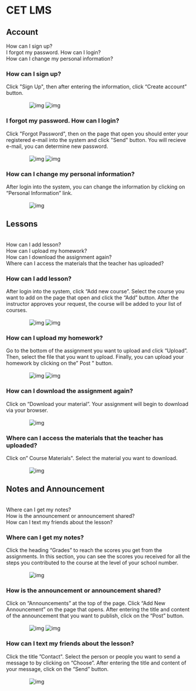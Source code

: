 # CET LMS

## Account
<router-link to="#how-can-i-sign-up">How can I sign up?</router-link> <br>
<router-link to="#i-forgot-my-password-how-can-i-login">I forgot my password. How can I login?</router-link> <br>
<router-link to="#how-can-i-change-my-personal-information">How can I change my personal information?</router-link> <br>
### How can I sign up?
Click "Sign Up", then after entering the information, click “Create account” button.
<span style="display: block;margin-left: auto;margin-right: auto; width: 75%;" >
<br>
![img](./public/Lms-1.png)
![img](./public/LMS-2.png)
</span>
### I forgot my password. How can I login?
Click "Forgot Password", then on the page that open you should enter your registered e-mail into the system and click "Send" button. You will recieve e-mail, you can determine new password.
<span style="display: block;margin-left: auto;margin-right: auto; width: 75%;" >
<br>
![img](./public/Lms-3.png)
![img](./public/LMS-4.png)
</span>

### How can I change my personal information?
After login into the system, you can change the information by clicking on “Personal Information” link.
<span style="display: block;margin-left: auto;margin-right: auto; width: 75%;" >
<br>
![img](./public/Lms-9.png)
</span>

## Lessons
<br>
<router-link to="#how-can-i-add-lesson">How can I add lesson?</router-link> <br>
<router-link to="#how-can-i-upload-my-homework">How can I upload my homework?</router-link> <br>
<router-link to="#how-can-i-download-the-assignment-again">How can I download the assignment again?</router-link> <br>
<router-link to="#where-can-i-access-the-materials-that-the-teacher-has-uploaded">Where can I access the materials that the teacher has uploaded?</router-link> <br>

### How can I add lesson?
After login into the system, click “Add new course”. Select the course you want to add on the page that open and click the “Add” button. After the instructor approves your request, the course will be added to your list of courses.
<span style="display: block;margin-left: auto;margin-right: auto; width: 75%;" >
<br>
![img](./public/Lms*5.png)
![img](./public/LMS-6.png)
</span>

### How can I upload my homework?
Go to the bottom of the assignment you want to upload and click “Upload”. Then, select the file that you want to upload. Finally, you can upload your homework by clicking on the” Post " button.
<span style="display: block;margin-left: auto;margin-right: auto; width: 75%;" >
<br>
![img](./public/Lms-10.png)
![img](./public/Lms-11.png)
</span>

### How can I download the assignment again?
Click on “Download your material”. Your assignment will begin to download via your browser.
<span style="display: block;margin-left: auto;margin-right: auto; width: 75%;" >
<br>
![img](./public/Lms-12.png)
</span>

### Where can I access the materials that the teacher has uploaded?
Click on” Course Materials". Select the material you want to download.
<span style="display: block;margin-left: auto;margin-right: auto; width: 75%;" >
<br>
![img](./public/Lms-13.png)
</span>

## Notes and Announcement
<br>
<router-link to="#where-can-i-get-my-notes">Where can I get my notes?</router-link> <br>
<router-link to="#how-is-the-announcement-or-announcement-shared">How is the announcement or announcement shared?</router-link> <br>
<router-link to="#how-can-i-text-my-friends-about-the-lesson">How can I text my friends about the lesson?</router-link> <br>

### Where can I get my notes?
Click the heading “Grades” to reach the scores you get from the assignments. In this section, you can see the scores you received for all the steps you contributed to the course at the level of your school number.
<span style="display: block;margin-left: auto;margin-right: auto; width: 75%;" >
<br>
![img](./public/Lms-14.png)
</span>

### How is the announcement or announcement shared?
Click on “Announcements” at the top of the page. Click “Add New Announcement” on the page that opens. After entering the title and content of the announcement that you want to publish, click on the “Post” button.
<span style="display: block;margin-left: auto;margin-right: auto; width: 75%;" >
<br>
![img](./public/Lms-7.png)
![img](./public/LMS-8.png)
</span>

### How can I text my friends about the lesson?
Click the title ”Contact". Select the person or people you want to send a message to by clicking on “Choose”. After entering the title and content of your message, click on the “Send” button.
<span style="display: block;margin-left: auto;margin-right: auto; width: 75%;" >
<br>
![img](./public/Lms-15.png)
</span>
